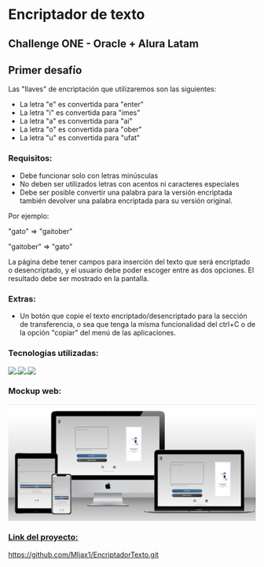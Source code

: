 # Encriptador de texto
## Challenge ONE - Oracle + Alura Latam 

## Primer desafío

Las "llaves" de encriptación que utilizaremos son las siguientes:

- La letra "e" es convertida para "enter"
- La letra "i" es convertida para "imes"
- La letra "a" es convertida para "ai"
- La letra "o" es convertida para "ober"
- La letra "u" es convertida para "ufat"

### Requisitos:
- Debe funcionar solo con letras minúsculas
- No deben ser utilizados letras con acentos ni caracteres especiales
- Debe ser posible convertir una palabra para la versión encriptada también devolver una palabra encriptada para su versión original.

Por ejemplo:

"gato" => "gaitober"

"gaitober" => "gato"

La página debe tener campos para
inserción del texto que será encriptado o desencriptado, y el usuario debe poder escoger entre as dos opciones.
El resultado debe ser mostrado en la pantalla.

### Extras:
- Un botón que copie el texto encriptado/desencriptado para la sección de transferencia, o sea que tenga la misma funcionalidad del ctrl+C o de la opción "copiar" del menú de las aplicaciones.

### Tecnologías utilizadas:
<a href="#">
  <img align="center" width = 60px src="https://camo.githubusercontent.com/abb3fd9409d11cd93538139b0e8ec6722e56764868c2ed710ba62a28ff1e1c8f/68747470733a2f2f696d672e69636f6e73382e636f6d2f636f6c6f722f3334342f68746d6c2d352d2d76312e706e67"/>
</a>

<a href="#">
  <img align="center" width = 60px src="https://camo.githubusercontent.com/fd5b3f9bfeea422c70d0db95b587e08e97d8ca5c69d0787e3464af8e6558fbe9/68747470733a2f2f696d672e69636f6e73382e636f6d2f636f6c6f722f3334342f637373332e706e67"/>
</a>

<a href="#">
  <img align="center" width = 60px src="https://camo.githubusercontent.com/96327f7d9cb0254a96db740a34da59e8e0be3919b1041f4a44db7a17b8940f4b/68747470733a2f2f696d672e69636f6e73382e636f6d2f636f6c6f722f3334342f6a6176617363726970742d2d76312e706e67" />
</a>

### Mockup web:
<a href="#">
  <img align="center" width = 1000px src=https://github.com/EmiiFernandez/encriptador-texto/blob/main/assets/mockup-web-encriptador.png?raw=true"
</a>

### Link del proyecto:
<a href="https://github.com/MIjax1/EncriptadorTexto.git">https://github.com/MIjax1/EncriptadorTexto.git
